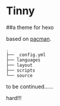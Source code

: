 Tinny
=====

##a theme for hexo 

based on [pacman](https://github.com/A-limon/pacman).

    .
    ├── _config.yml
    ├── languages
    ├── layout
    ├── scripts
    └── source

to be continued……


hard!!!